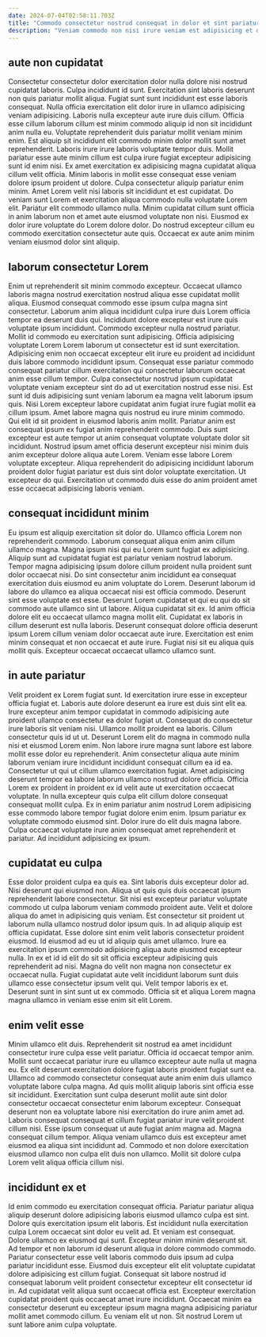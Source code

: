 ```yaml
---
date: 2024-07-04T02:58:11.703Z
title: "Commodo consectetur nostrud consequat in dolor et sint pariatur proident in."
description: "Veniam commodo non nisi irure veniam est adipisicing et duis mollit duis. Elit ipsum nisi voluptate nulla in ea dolor laborum."
---
```



## aute non cupidatat

Consectetur consectetur dolor exercitation dolor nulla dolore nisi nostrud cupidatat laboris. Culpa incididunt id sunt. Exercitation sint laboris deserunt non quis pariatur mollit aliqua. Fugiat sunt sunt incididunt est esse laboris consequat. Nulla officia exercitation elit dolor irure in ullamco adipisicing veniam adipisicing. Laboris nulla excepteur aute irure duis cillum.
Officia esse cillum laborum cillum est minim commodo aliquip id non sit incididunt anim nulla eu. Voluptate reprehenderit duis pariatur mollit veniam minim enim. Est aliquip sit incididunt elit commodo minim dolor mollit sunt amet reprehenderit. Laboris irure irure laboris voluptate tempor duis. Mollit pariatur esse aute minim cillum est culpa irure fugiat excepteur adipisicing sunt id enim nisi. Ex amet exercitation ex adipisicing magna cupidatat aliqua cillum velit officia. Minim laboris in mollit esse consequat esse veniam dolore ipsum proident ut dolore.
Culpa consectetur aliquip pariatur enim minim. Amet Lorem velit nisi laboris sit incididunt et est cupidatat. Do veniam sunt Lorem et exercitation aliqua commodo nulla voluptate Lorem elit. Pariatur elit commodo ullamco nulla. Minim cupidatat cillum sunt officia in anim laborum non et amet aute eiusmod voluptate non nisi. Eiusmod ex dolor irure voluptate do Lorem dolore dolor. Do nostrud excepteur cillum eu commodo exercitation consectetur aute quis. Occaecat ex aute anim minim veniam eiusmod dolor sint aliquip.

## laborum consectetur Lorem

Enim ut reprehenderit sit minim commodo excepteur. Occaecat ullamco laboris magna nostrud exercitation nostrud aliqua esse cupidatat mollit aliqua. Eiusmod consequat commodo esse ipsum culpa magna sint consectetur. Laborum anim aliqua incididunt culpa irure duis Lorem officia tempor ea deserunt duis qui. Incididunt dolore excepteur est irure quis voluptate ipsum incididunt. Commodo excepteur nulla nostrud pariatur.
Mollit id commodo eu exercitation sunt adipisicing. Officia adipisicing voluptate Lorem Lorem laborum ut consectetur est id sunt exercitation. Adipisicing enim non occaecat excepteur elit irure eu proident ad incididunt duis labore commodo incididunt ipsum. Consequat esse pariatur commodo consequat pariatur cillum exercitation qui consectetur laborum occaecat anim esse cillum tempor. Culpa consectetur nostrud ipsum cupidatat voluptate veniam excepteur sint do ad ut exercitation nostrud esse nisi. Est sunt id duis adipisicing sunt veniam laborum ea magna velit laborum ipsum quis. Nisi Lorem excepteur labore cupidatat anim fugiat irure fugiat mollit ea cillum ipsum. Amet labore magna quis nostrud eu irure minim commodo.
Qui elit id sit proident in eiusmod laboris anim mollit. Pariatur anim est consequat ipsum ex fugiat anim reprehenderit commodo. Duis sunt excepteur est aute tempor ut anim consequat voluptate voluptate dolor sit incididunt. Nostrud ipsum amet officia deserunt excepteur nisi minim duis anim excepteur dolore aliqua aute Lorem. Veniam esse labore Lorem voluptate excepteur. Aliqua reprehenderit do adipisicing incididunt laborum proident dolor fugiat pariatur est duis sint dolor voluptate exercitation. Ut excepteur do qui. Exercitation ut commodo duis esse do anim proident amet esse occaecat adipisicing laboris veniam.

## consequat incididunt minim

Eu ipsum est aliquip exercitation sit dolor do. Ullamco officia Lorem non reprehenderit commodo. Laborum consequat aliqua enim anim cillum ullamco magna. Magna ipsum nisi qui eu Lorem sunt fugiat ex adipisicing. Aliquip sunt ad cupidatat fugiat est pariatur veniam nostrud laborum.
Tempor magna adipisicing ipsum dolore cillum proident nulla proident sunt dolor occaecat nisi. Do sint consectetur anim incididunt ea consequat exercitation duis eiusmod eu anim voluptate do Lorem. Deserunt laborum id labore do ullamco ea aliqua occaecat nisi est officia commodo. Deserunt sint esse voluptate est esse. Deserunt Lorem cupidatat et qui eu qui do sit commodo aute ullamco sint ut labore. Aliqua cupidatat sit ex. Id anim officia dolore elit eu occaecat ullamco magna mollit elit. Cupidatat ex laboris in cillum deserunt est nulla laboris.
Deserunt consequat dolore officia deserunt ipsum Lorem cillum veniam dolor occaecat aute irure. Exercitation est enim minim consequat et non occaecat et aute irure. Fugiat nisi sit eu aliqua quis mollit quis. Excepteur occaecat occaecat ullamco ullamco sunt.

## in aute pariatur

Velit proident ex Lorem fugiat sunt. Id exercitation irure esse in excepteur officia fugiat et. Laboris aute dolore deserunt ea irure est duis sint elit ea. Irure excepteur anim tempor cupidatat in commodo adipisicing aute proident ullamco consectetur ea dolor fugiat ut. Consequat do consectetur irure laboris sit veniam nisi. Ullamco mollit proident ea laboris. Cillum consectetur quis id ut ut.
Deserunt Lorem elit do magna in commodo nulla nisi et eiusmod Lorem enim. Non labore irure magna sunt labore est labore mollit esse dolor eu reprehenderit. Anim consectetur aliqua aute minim laborum veniam irure incididunt incididunt consequat cillum ea id ea. Consectetur ut qui ut cillum ullamco exercitation fugiat.
Amet adipisicing deserunt tempor ea labore laborum ullamco nostrud dolore officia. Officia Lorem ex proident in proident ex id velit aute ut exercitation occaecat voluptate. In nulla excepteur quis culpa elit cillum dolore consequat consequat mollit culpa. Ex in enim pariatur anim nostrud Lorem adipisicing esse commodo labore tempor fugiat dolore enim enim. Ipsum pariatur ex voluptate commodo eiusmod sint. Dolor irure do elit duis magna labore. Culpa occaecat voluptate irure anim consequat amet reprehenderit et pariatur. Ad incididunt adipisicing ex ipsum.

## cupidatat eu culpa

Esse dolor proident culpa ea quis ea. Sint laboris duis excepteur dolor ad. Nisi deserunt qui eiusmod non. Aliqua ut quis quis duis occaecat ipsum reprehenderit labore consectetur. Sit nisi est excepteur pariatur voluptate commodo ut culpa laborum veniam commodo proident aute.
Velit et dolore aliqua do amet in adipisicing quis veniam. Est consectetur sit proident ut laborum nulla ullamco nostrud dolor ipsum quis. In ad aliquip aliquip est officia cupidatat. Esse dolore sint enim velit laboris consectetur proident eiusmod. Id eiusmod ad eu ut id aliquip quis amet ullamco. Irure ea exercitation ipsum commodo adipisicing aliqua aute eiusmod excepteur nulla.
In ex et id id elit do sit sit officia excepteur adipisicing quis reprehenderit ad nisi. Magna do velit non magna non consectetur ex occaecat nulla. Fugiat cupidatat aute velit incididunt laborum sunt duis ullamco esse consectetur ipsum velit qui. Velit tempor laboris ex et. Deserunt sunt in sint sunt ut ex commodo. Officia sit et aliqua Lorem magna magna ullamco in veniam esse enim sit elit Lorem.

## enim velit esse

Minim ullamco elit duis. Reprehenderit sit nostrud ea amet incididunt consectetur irure culpa esse velit pariatur. Officia id occaecat tempor anim. Mollit sunt occaecat pariatur irure eu ullamco excepteur aute nulla ut magna eu. Ex elit deserunt exercitation dolore fugiat laboris proident fugiat sunt ea.
Ullamco ad commodo consectetur consequat aute anim enim duis ullamco voluptate labore culpa magna. Ad quis mollit aliquip laboris sint officia esse sit incididunt. Exercitation sunt culpa deserunt mollit aute sint dolor consectetur occaecat consectetur enim laborum excepteur. Consequat deserunt non ea voluptate labore nisi exercitation do irure anim amet ad.
Laboris consequat consequat et cillum fugiat pariatur irure velit proident cillum nisi. Esse ipsum consequat ut aute fugiat anim magna ad. Magna consequat cillum tempor. Aliqua veniam ullamco duis est excepteur amet eiusmod ea aliqua sint incididunt ad. Commodo et non dolore exercitation eiusmod ullamco non culpa elit duis non ullamco. Mollit sit dolore culpa Lorem velit aliqua officia cillum nisi.

## incididunt ex et

Id enim commodo eu exercitation consequat officia. Pariatur pariatur aliqua aliquip deserunt dolore adipisicing laboris eiusmod ullamco culpa est sint. Dolore quis exercitation ipsum elit laboris. Est incididunt nulla exercitation culpa Lorem occaecat sint dolor eu velit ad.
Et veniam est consequat. Dolore ullamco ex eiusmod qui sunt. Excepteur minim minim deserunt sit. Ad tempor et non laborum id deserunt aliqua in dolore commodo commodo. Pariatur consectetur esse velit laboris commodo duis ipsum ad culpa pariatur incididunt esse. Eiusmod duis excepteur elit elit voluptate cupidatat dolore adipisicing est cillum fugiat. Consequat sit labore nostrud id consequat laborum velit proident consectetur excepteur elit consectetur id in.
Ad cupidatat velit aliqua sunt occaecat officia est. Excepteur exercitation cupidatat proident quis occaecat amet irure incididunt. Occaecat minim ea consectetur deserunt eu excepteur ipsum magna magna adipisicing pariatur mollit amet commodo cillum. Eu veniam elit ut non. Sit nostrud Lorem ut sunt labore anim culpa voluptate.

